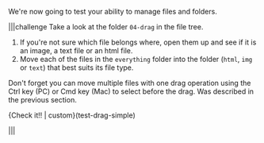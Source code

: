 We're now going to test your ability to manage files and folders.

|||challenge
Take a look at the folder `04-drag` in the file tree.

1. If you're not sure which file belongs where, open them up and see if it is an image, a text file or an html file.
1. Move each of the files in the `everything` folder into the folder (`html`, `img` or `text`) that best suits its file type.

Don't forget you can move multiple files with one drag operation using the Ctrl key (PC) or Cmd key (Mac) to select before the drag. Was described in the previous section.

{Check it!! | custom}(test-drag-simple)

|||